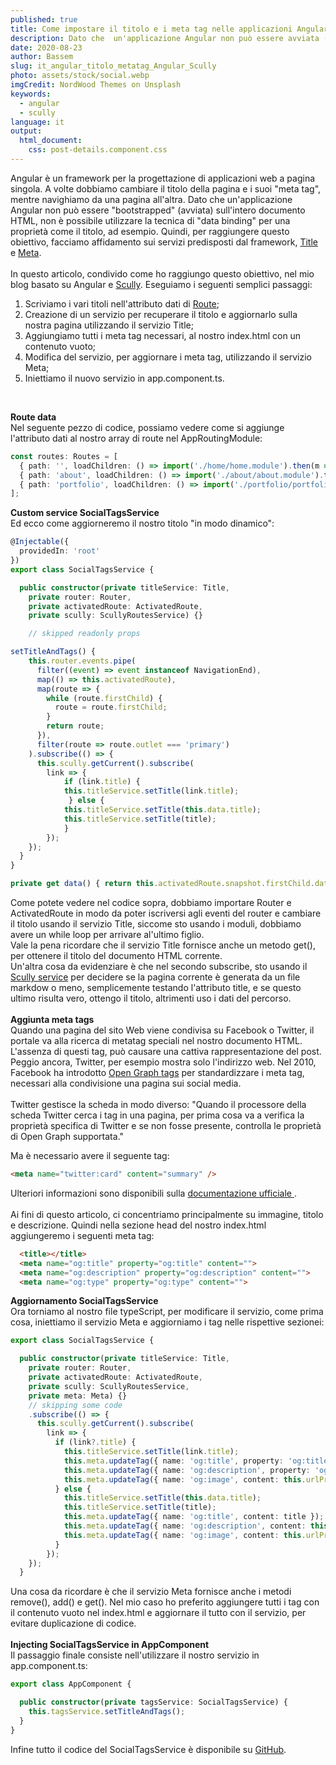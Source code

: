 ```yaml
---
published: true
title: Come impostare il titolo e i meta tag nelle applicazioni Angular/Scully
description: Dato che  un'applicazione Angular non può essere avviata (bootstrapped) sull'intero documento HTML, non è possibile utilizzare la tecnica di "data binding" per una proprietà come il titolo, ad esempio.
date: 2020-08-23
author: Bassem
slug: it_angular_titolo_metatag_Angular_Scully
photo: assets/stock/social.webp
imgCredit: NordWood Themes on Unsplash
keywords:
  - angular
  - scully
language: it
output:
  html_document:
    css: post-details.component.css
---
```


Angular è un framework per la  progettazione di applicazioni web a pagina singola. A volte dobbiamo cambiare il titolo della pagina e i suoi "meta tag", mentre navighiamo da una pagina all'altra.
Dato che  un'applicazione Angular non può essere "bootstrapped" (avviata) sull'intero documento HTML, non è possibile utilizzare la tecnica di "data binding" per una proprietà come il titolo, ad esempio. Quindi, per raggiungere questo obiettivo, facciamo affidamento sui servizi predisposti dal framework, [Title](https://angular.io/api/platform-browser/Title) e [Meta](https://angular.io/api/platform-browser/Meta).  
<br>
In questo articolo, condivido come ho raggiungo questo obiettivo, nel mio blog basato su Angular e [Scully](scully.io). Eseguiamo i seguenti semplici passaggi:
 1. Scriviamo i vari  titoli nell'attributo dati di  [Route](https://angular.io/api/router/Route);
 2. Creazione di un servizio per recuperare il titolo e aggiornarlo sulla nostra pagina utilizzando il servizio Title;
 3. Aggiungiamo tutti i meta tag necessari, al nostro index.html con un contenuto vuoto;
 4. Modifica del servizio, per aggiornare i meta tag, utilizzando il servizio Meta;
 5. Iniettiamo il nuovo servizio in app.component.ts.
<br>

**Route data**
<br>
Nel seguente pezzo di codice, possiamo vedere come si aggiunge l'attributo dati al nostro array di route nel AppRoutingModule:
```typescript
const routes: Routes = [
  { path: '', loadChildren: () => import('./home/home.module').then(m => m.HomeModule), data:{'title': "soloCoding"} },
  { path: 'about', loadChildren: () => import('./about/about.module').then(m => m.AboutModule), data:{'title': "About me"} },
  { path: 'portfolio', loadChildren: () => import('./portfolio/portfolio.module').then(m => m.PortfolioModule), data:{'title': "Portfolio"} },
];
```
**Custom service SocialTagsService**
<br>
Ed ecco come aggiorneremo il nostro titolo "in modo dinamico":
```typescript
@Injectable({
  providedIn: 'root'
})
export class SocialTagsService {

  public constructor(private titleService: Title,
    private router: Router,
    private activatedRoute: ActivatedRoute,
    private scully: ScullyRoutesService) {}

    // skipped readonly props

setTitleAndTags() {
    this.router.events.pipe(
      filter((event) => event instanceof NavigationEnd),
      map(() => this.activatedRoute),
      map(route => {
        while (route.firstChild) {
          route = route.firstChild;
        }
        return route;
      }),
      filter(route => route.outlet === 'primary')
    ).subscribe(() => {
      this.scully.getCurrent().subscribe(
        link => {
            if (link.title) {
            this.titleService.setTitle(link.title);
             } else {
            this.titleService.setTitle(this.data.title);
            this.titleService.setTitle(title);
            }
        });
    });
  }
}

private get data() { return this.activatedRoute.snapshot.firstChild.data; }
```
Come potete vedere nel codice sopra, dobbiamo importare Router e ActivatedRoute in modo da poter iscriversi agli eventi del router e cambiare il titolo usando il servizio Title, siccome sto usando i moduli, dobbiamo avere un  while loop per arrivare al'ultimo figlio.
<br>
Vale la pena ricordare che il servizio Title fornisce anche un metodo get(), per ottenere il titolo del documento HTML corrente.
<br>
Un'altra cosa da evidenziare è che nel secondo subscribe, sto usando il [Scully service](https://scully.io/docs/scully-lib-core) per decidere se la pagina corrente è generata da un file markdow o meno, semplicemente testando l'attributo title, e se questo ultimo risulta vero, ottengo il titolo, altrimenti uso i dati del percorso.  
<br>
**Aggiunta meta tags**  
Quando una pagina del sito Web viene condivisa su Facebook o Twitter, il portale va alla ricerca di metatag speciali nel nostro documento HTML. L'assenza di questi tag, può causare una cattiva rappresentazione del post. Peggio ancora, Twitter, per esempio mostra solo l'indirizzo web. Nel 2010, Facebook ha introdotto [Open Graph tags](https://ogp.me/) per standardizzare i meta tag, necessari alla condivisione una pagina sui social media.  
<br>
Twitter gestisce la scheda in modo diverso:
"Quando il processore della scheda Twitter cerca i tag in una pagina, per prima cosa va a verifica la proprietà specifica di Twitter e se non fosse presente, controlla le proprietà di Open Graph supportata."  

Ma è necessario avere il seguente tag: 
```html
<meta name="twitter:card" content="summary" />
```
Ulteriori informazioni sono disponibili sulla [documentazione ufficiale ](https://developer.twitter.com/en/docs/tweets/optimize-with-cards/guides/getting-started).  
<br>
Ai fini di questo articolo, ci concentriamo principalmente su immagine, titolo e descrizione. Quindi nella sezione head del nostro index.html aggiungeremo i seguenti meta tag:
```html
  <title></title>
  <meta name="og:title" property="og:title" content="">
  <meta name="og:description" property="og:description" content="">
  <meta name="og:type" property="og:type" content="">
```
**Aggiornamento SocialTagsService**  
Ora torniamo al nostro file typeScript, per modificare il servizio, come prima cosa, iniettiamo il servizio Meta e aggiorniamo i tag nelle rispettive sezionei:
```typescript
export class SocialTagsService {

  public constructor(private titleService: Title,
    private router: Router,
    private activatedRoute: ActivatedRoute,
    private scully: ScullyRoutesService,
    private meta: Meta) {}
    // skipping some code
    .subscribe(() => {
      this.scully.getCurrent().subscribe(
        link => {
          if (link?.title) {
            this.titleService.setTitle(link.title);
            this.meta.updateTag({ name: 'og:title', property: 'og:title', content: link.title });
            this.meta.updateTag({ name: 'og:description', property: 'og:description', content: link.description});
            this.meta.updateTag({ name: 'og:image', content: this.urlPrefix+'/'+link.photo });
          } else {
            this.titleService.setTitle(this.data.title);
            this.titleService.setTitle(title);
            this.meta.updateTag({ name: 'og:title', content: title });
            this.meta.updateTag({ name: 'og:description', content: this.tagDescription });
            this.meta.updateTag({ name: 'og:image', content: this.urlPrefix+'/'+this.tagImage });
          }
        });
    });
  }
```
Una cosa da ricordare è che il servizio Meta fornisce anche i metodi remove(), add() e get(). Nel mio caso ho preferito aggiungere tutti i tag con il contenuto vuoto nel index.html e aggiornare il tutto con il servizio, per evitare duplicazione di codice.  
<br>
**Injecting SocialTagsService in AppComponent**  
Il passaggio finale consiste nell'utilizzare il nostro servizio in app.component.ts:
```typescript
export class AppComponent {

  public constructor(private tagsService: SocialTagsService) {
    this.tagsService.setTitleAndTags();
  }
}
```

Infine tutto il codice del SocialTagsService è disponibile su [GitHub](https://github.com/s0l0c0ding/solocoding/tree/master/src/app/services).
